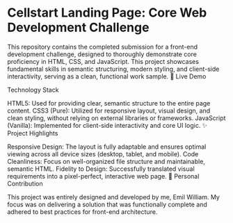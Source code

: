 # Cellstart Landing Page: Core Web Development Challenge

This repository contains the completed submission for a front-end development challenge, designed to thoroughly demonstrate core proficiency in HTML, CSS, and JavaScript.
This project showcases fundamental skills in semantic structuring, modern styling, and client-side interactivity, serving as a clean, functional work sample.
🚀 Live Demo

Technology Stack

HTML5: Used for providing clear, semantic structure to the entire page content.
CSS3 (Pure): Utilized for responsive layout, visual design, and clean styling, without relying on external libraries or frameworks.
JavaScript (Vanilla): Implemented for client-side interactivity and core UI logic.
✨ Project Highlights

Responsive Design: The layout is fully adaptable and ensures optimal viewing across all device sizes (desktop, tablet, and mobile).
Code Cleanliness: Focus on well-organized file structure and maintainable, semantic HTML.
Fidelity to Design: Successfully translated visual requirements into a pixel-perfect, interactive web page.
📝 Personal Contribution

This project was entirely designed and developed by me, Emil William. My focus was on delivering a solution that was functionally complete and adhered to best practices for front-end architecture.
